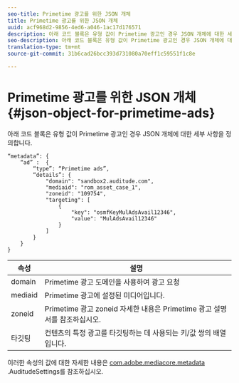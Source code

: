 ```yaml
---
seo-title: Primetime 광고를 위한 JSON 개체
title: Primetime 광고를 위한 JSON 개체
uuid: acf968d2-9856-4ed6-a046-1ac17d176571
description: 아래 코드 블록은 유형 값이 Primetime 광고인 경우 JSON 개체에 대한 세부 사항을 정의합니다.
seo-description: 아래 코드 블록은 유형 값이 Primetime 광고인 경우 JSON 개체에 대한 세부 사항을 정의합니다.
translation-type: tm+mt
source-git-commit: 31b6cad26bcc393d731080a70eff1c59551f1c8e

---
```



# Primetime 광고를 위한 JSON 개체 {#json-object-for-primetime-ads}

아래 코드 블록은 유형 값이 Primetime 광고인 경우 JSON 개체에 대한 세부 사항을 정의합니다.

```
“metadata”: {
    “ad” :  {
        “type”: “Primetime ads”,
        “details”: {
            "domain": "sandbox2.auditude.com",
            "mediaid": "rom_asset_case_1",
            "zoneid": "109754",
            "targeting": [
                {
                    "key": "osmfKeyMulAdsAvail12346",
                    "value": "MulAdsAvail12346"
                }
            ]
        }
    }
}
```

| 속성 | 설명 |
|---|---|
| domain | Primetime 광고 도메인을 사용하여 광고 요청 |
| mediaid | Primetime 광고에 설정된 미디어입니다. |
| zoneid | Primetime 광고 zoneid 자세한 내용은 Primetime 광고 설명서를 참조하십시오. |
| 타깃팅 | 컨텐츠의 특정 광고를 타깃팅하는 데 사용되는 키/값 쌍의 배열입니다. |

이러한 속성의 값에 대한 자세한 내용은 [com.adobe.mediacore.metadata](https://help.adobe.com/en_US/primetime/api/psdk/javadoc/com/adobe/mediacore/metadata/AuditudeSettings.html) .AuditudeSettings를 참조하십시오.